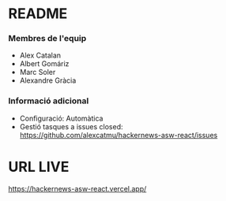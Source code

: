 # README

### Membres de l'equip
* Alex Catalan
* Albert Gomáriz
* Marc Soler
* Alexandre Gràcia

### Informació adicional
* Configuració: Automàtica
* Gestió tasques a issues closed: https://github.com/alexcatmu/hackernews-asw-react/issues

# URL LIVE
https://hackernews-asw-react.vercel.app/

